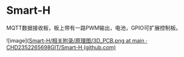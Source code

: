# Smart-H

MQTT数据接收板，板上带有一路PWM输出，电池，GPIO可扩展控制板。

![image]([Smart-H/相关附录/原理图/3D_PCB.png at main · CHD2352265698GIT/Smart-H (github.com)](https://github.com/CHD2352265698GIT/Smart-H/blob/main/相关附录/原理图/3D_PCB.png)

